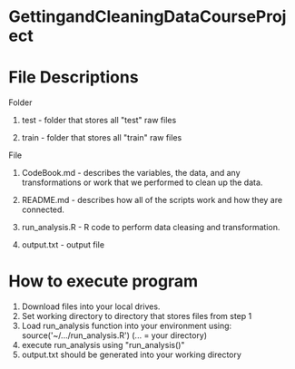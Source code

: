 GettingandCleaningDataCourseProject
===================================

File Descriptions
===================================
Folder

1. test - folder that stores all "test" raw files

2. train - folder that stores all "train" raw files

File

1. CodeBook.md -  describes the variables, the data, and any transformations or work that we performed to clean up the data.

2. README.md - describes how all of the scripts work and how they are connected.

3. run_analysis.R - R code to perform data cleasing and transformation.

4. output.txt - output file


How to execute program
===================================
1. Download files into your local drives.
2. Set working directory to directory that stores files from step 1
3. Load run_analysis function into your environment using: source('~/.../run_analysis.R') (... = your directory)
4. execute run_analysis using "run_analysis()"
5. output.txt should be generated into your working directory
